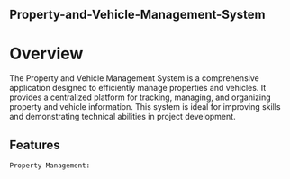 ## Property-and-Vehicle-Management-System

# Overview

The Property and Vehicle Management System is a comprehensive application designed to efficiently manage properties and vehicles. It provides a centralized platform for tracking, managing, and organizing property and vehicle information. This system is ideal for improving skills and demonstrating technical abilities in project development.


## Features

    Property Management:

 
